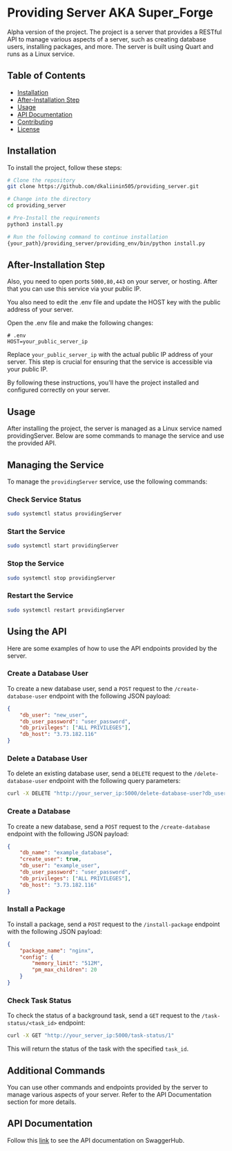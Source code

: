 # Providing Server AKA Super_Forge

Alpha version of the project. The project is a server that provides a RESTful API to manage various aspects of a server, such as creating database users, installing packages, and more. The server is built using Quart and runs as a Linux service.

## Table of Contents

- [Installation](#installation)
- [After-Installation Step](#after-installation-step)
- [Usage](#usage)
- [API Documentation](#api-documentation)
- [Contributing](#contributing)
- [License](#license)

## Installation

To install the project, follow these steps:

```bash
# Clone the repository
git clone https://github.com/dkaliinin505/providing_server.git

# Change into the directory
cd providing_server

# Pre-Install the requirements
python3 install.py

# Run the following command to continue installation
{your_path}/providing_server/providing_env/bin/python install.py
```

## After-Installation Step

Also, you need to open ports `5000,80,443` on your server, or hosting.
After that you can use this service via your public IP.

You also need to edit the .env file and update the HOST key with the public address of your server.

Open the .env file and make the following changes:
    
```
# .env
HOST=your_public_server_ip
```
Replace `your_public_server_ip` with the actual public IP address of your server. This step is crucial for ensuring that the service is accessible via your public IP.

By following these instructions, you'll have the project installed and configured correctly on your server.

## Usage
After installing the project, the server is managed as a Linux service named providingServer. Below are some commands to manage the service and use the provided API.

## Managing the Service

To manage the `providingServer` service, use the following commands:

### Check Service Status
```bash
sudo systemctl status providingServer
```

### Start the Service
```bash
sudo systemctl start providingServer
```

### Stop the Service
```bash
sudo systemctl stop providingServer
```

### Restart the Service
```bash
sudo systemctl restart providingServer
```

## Using the API

Here are some examples of how to use the API endpoints provided by the server.

### Create a Database User

To create a new database user, send a `POST` request to the `/create-database-user` endpoint with the following JSON payload:

```json
{
    "db_user": "new_user",
    "db_user_password": "user_password",
    "db_privileges": ["ALL PRIVILEGES"],
    "db_host": "3.73.182.116"
}
```

### Delete a Database User

To delete an existing database user, send a `DELETE` request to the `/delete-database-user` endpoint with the following query parameters:

```bash
curl -X DELETE "http://your_server_ip:5000/delete-database-user?db_user=example_user"
```

### Create a Database

To create a new database, send a `POST` request to the `/create-database` endpoint with the following JSON payload:

```json
{
    "db_name": "example_database",
    "create_user": true,
    "db_user": "example_user",
    "db_user_password": "user_password",
    "db_privileges": ["ALL PRIVILEGES"],
    "db_host": "3.73.182.116"
}
```

### Install a Package

To install a package, send a `POST` request to the `/install-package` endpoint with the following JSON payload:

```json
{
    "package_name": "nginx",
    "config": {
        "memory_limit": "512M",
        "pm_max_children": 20
    }
}
```

### Check Task Status

To check the status of a background task, send a `GET` request to the `/task-status/<task_id>` endpoint:

```bash
curl -X GET "http://your_server_ip:5000/task-status/1"
```

This will return the status of the task with the specified `task_id`.

## Additional Commands

You can use other commands and endpoints provided by the server to manage various aspects of your server. Refer to the API Documentation section for more details.

## API Documentation

Follow this [link](https://app.swaggerhub.com/apis-docs/DP101196/Super_forge/1.0.0-oas3) to see the API documentation on SwaggerHub.

